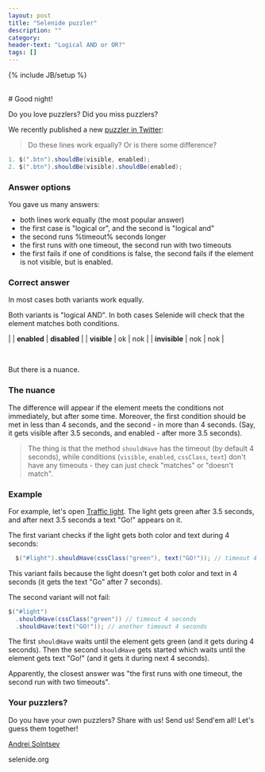 ```yaml
---
layout: post
title: "Selenide puzzler"
description: ""
category:
header-text: "Logical AND or OR?"
tags: []
---
```

{% include JB/setup %}

<br>
# Good night!

Do you love puzzlers?
Did you miss puzzlers?

We recently published a new [puzzler in Twitter](https://twitter.com/selenide/status/1560192824536088580):

> Do these lines work equally? Or is there some difference?

```java
1. $(".btn").shouldBe(visible, enabled);
2. $(".btn").shouldBe(visible).shouldBe(enabled);
```

### Answer options

You gave us many answers:
* both lines work equally (the most popular answer)
* the first case is "logical or", and the second is "logical and"
* the second runs %timeout% seconds longer
* the first runs with one timeout, the second run with two timeouts
* the first fails if one of conditions is false, the second fails if the element is not visible, but is enabled.

### Correct answer

In most cases both variants work equally. 

Both variants is "logical AND". In both cases Selenide will check that the element matches both conditions.

|               | **enabled** | **disabled** |
| **visible**   | ok          | nok          |
| **invisible** | nok         | nok          |

<br>

But there is a nuance.

### The nuance


The difference will appear if the element meets the conditions not immediately, but after some time.
Moreover, the first condition should be met in less than 4 seconds, and the second - in more than 4 seconds.
(Say, it gets visible after 3.5 seconds, and enabled - after more 3.5 seconds).

> The thing is that the method `shouldHave` has the timeout (by default 4 seconds), while conditions
(`visible`, `enabled`, `cssClass`, `text`) don't have any timeouts - they can just check "matches" or "doesn't match". 

### Example

For example, let's open [Traffic light](https://selenide.org/traffic-light.html).
The light gets green after 3.5 seconds, and after next 3.5 seconds a text "Go!" appears on it.

The first variant checks if the light gets both color and text during 4 seconds:

```java
  $("#light").shouldHave(cssClass("green"), text("GO!")); // timeout 4 seconds
```

This variant fails because the light doesn't get both color and text in 4 seconds (it gets the text "Go" after 7 seconds).

The second variant will not fail:
```java
$("#light")
  .shouldHave(cssClass("green")) // timeout 4 seconds
  .shouldHave(text("GO!")); // another timeout 4 seconds
```

The first `shouldHave` waits until the element gets green (and it gets during 4 seconds).
Then the second `shouldHave` gets started which waits until the element gets text "Go!" (and it gets it during next 4 seconds).

Apparently, the closest answer was "the first runs with one timeout, the second run with two timeouts". 

### Your puzzlers? 

Do you have your own puzzlers?
Share with us! Send us! Send'em all! Let's guess them together!


[Andrei Solntsev](http://asolntsev.github.io/)

selenide.org
